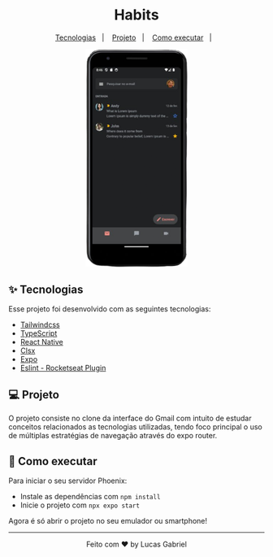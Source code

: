 <h1 align="center">Habits</h1>

<p align="center">
  <a href="#-tecnologias">Tecnologias</a>&nbsp;&nbsp;&nbsp;|&nbsp;&nbsp;&nbsp;
  <a href="#-projeto">Projeto</a>&nbsp;&nbsp;&nbsp;|&nbsp;&nbsp;&nbsp;
  <a href="#-como-executar">Como executar</a>&nbsp;&nbsp;&nbsp;|&nbsp;&nbsp;&nbsp;
</p>


<div align="center">
  <img src="./.github/gmail-ui.png" alt="tela inicial do Gmail" width="200"/>
</div>

## ✨ Tecnologias

Esse projeto foi desenvolvido com as seguintes tecnologias:

  - [Tailwindcss](https://tailwindcss.com)
  - [TypeScript](hhttps://www.typescriptlang.org)
  - [React Native](https://reactnative.dev/)
  - [Clsx](https://github.com/lukeed/clsx)
  - [Expo](https://expo.dev/)
  - [Eslint - Rocketseat Plugin](https://github.com/Rocketseat/eslint-config-rocketseat)


## 💻 Projeto

O projeto consiste no clone da interface do Gmail com intuito de estudar conceitos relacionados as tecnologias utilizadas, tendo foco principal o uso de múltiplas estratégias de navegação através do expo router.

## 🚀 Como executar

Para iniciar o seu servidor Phoenix:

- Instale as dependências com `npm install`
- Inicie o projeto com `npx expo start`

Agora é só abrir o projeto no seu emulador ou smartphone!


---

<p align="center">Feito com ♥ by Lucas Gabriel</p>

